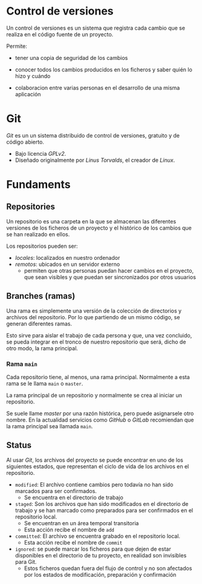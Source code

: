 # Control de versiones

Un control de versiones es un sistema que registra cada cambio que se realiza
en el código fuente de un proyecto.

Permite:

- tener una copia de seguridad de los cambios

- conocer todos los cambios producidos en los ficheros y saber quién lo hizo y cuándo

- colaboracion entre varias personas en el desarrollo de una misma aplicación

# Git

_Git_ es un un sistema distribuido de control de versiones, gratuito y de código abierto.

- Bajo licencia _GPLv2_.
- Diseñado originalmente por _Linus Torvalds_, el creador de _Linux_.

# Fundaments

## Repositories

Un repositorio es una carpeta en la que se almacenan las diferentes versiones de los ficheros de un proyecto y el histórico de los cambios que se han realizado en ellos.

Los repositorios pueden ser:

- _locales_: localizados en nuestro ordenador
- _remotos_: ubicados en un servidor externo
  - permiten que otras personas puedan hacer cambios en el proyecto, que sean visibles y que puedan ser sincronizados por otros usuarios

## Branches (ramas)

Una rama es simplemente una versión de la colección de directorios y archivos del
repositorio. Por lo que partiendo de un mismo código, se generan diferentes ramas.

Esto sirve para aislar el trabajo de cada persona y que, una vez concluido, se pueda integrar en el tronco de nuestro repositorio que será, dicho de otro modo, la rama principal.

### Rama `main`

Cada repositorio tiene, al menos, una rama principal. Normalmente a esta rama
se le llama `main` o `master`.

La rama principal de un repositorio y normalmente se crea al iniciar un repositorio.

Se suele llame _master_ por una razón histórica, pero puede asignarsele otro nombre. En la actualidad servicios como _GitHub_ o _GitLab_ recomiendan que la rama principal sea llamada `main`.

## Status

Al usar _Git_, los archivos del proyecto se puede encontrar en uno de los siguientes estados, que representan el ciclo de vida de los archivos en el repositorio.

- `modified`: El archivo contiene cambios pero todavía no han sido
  marcados para ser confirmados.
  - Se encuentra en el directorio de trabajo
- `staged`: Son los archivos que han sido modificados en el directorio
  de trabajo y se han marcado como preparados para ser confirmados en el
  repositorio local.
  - Se encuentran en un área temporal transitoria
  - Esta acción recibe el nombre de `add`
- `committed`: El archivo se encuentra grabado en el repositorio
  local.
  - Esta acción recibe el nombre de `commit`
- `ignored`: se puede marcar los ficheros para que dejen de estar disponibles en el directorio de tu proyecto, en realidad son invisibles para Git.
  - Estos ficheros quedan fuera del flujo de control y no son afectados por los estados de modificación, preparación y confirmación
